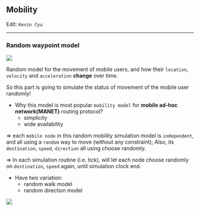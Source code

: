 ## Mobility

Edit: `Kevin Cyu`

---

### Random waypoint model

![](img/random-waypoint.png)

Random model for the movement of mobile users, and how their `location`, `velocity` and `acceleration` **change** over time.

So this part is going to simulate the status of movement of the mobile user randomly!

* Why this model is most popular `mobility model` for **mobile ad-hoc network(MANET)** routing protocol?
    * simplicity
    * wide availability

=> 
each `mobile node` in this random mobility simulation model is `independent`, and all using a `random` way to move (without any constraint); Also, its `destination`, `speed`, `direction` all using choose randomly.

=>
In each simulation routine (i.e. tick), will let each node choose randomly on `destination`, `speed` again, until simulation clock end.


* Have two variation:
    * random walk model
    * random direction model


![](img/waypoint-walk.jpg)